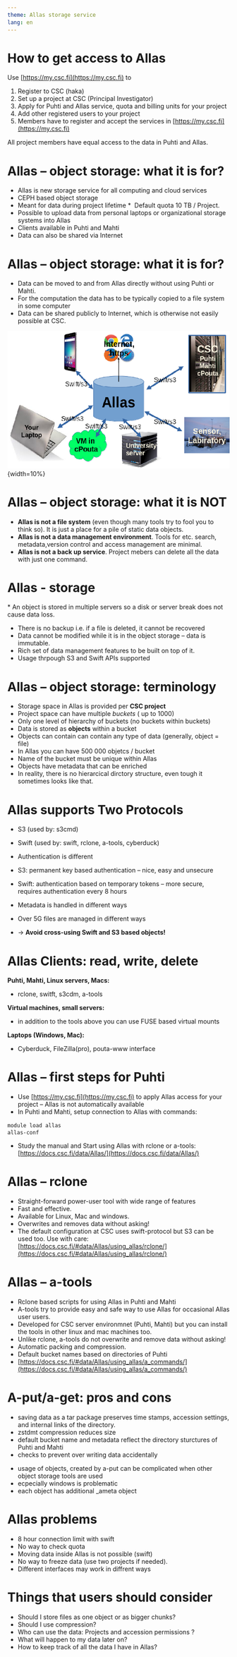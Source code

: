 ```yaml
---
theme: Allas storage service
lang: en
---
```



# How to get access to Allas

Use [https://my.csc.fi](https://my.csc.fi) to 
1. Register to CSC (haka)
2. Set up a project at CSC (Principal Investigator)
3. Apply for Puhti and Allas service, quota and billing units for your project
4. Add other registered users to your project
5. Members have to register and accept the services in [https://my.csc.fi](https://my.csc.fi)

All project members have equal access to the data in Puhti and Allas.

# Allas – object storage: what it is for?

*  Allas is new storage service for all computing and cloud services
*  CEPH based object storage
*  Meant for data during project lifetime
*  Default quota 10 TB / Project.
*  Possible to upload data from personal laptops or organizational storage systems into Allas
*  Clients available in Puhti and Mahti
*  Data can also be shared via Internet

# Allas – object storage: what it is for?

*  Data can be moved to and from Allas directly without using Puhti or Mahti.
*  For the computation the data has to be typically copied to a file system in some computer
*  Data can be shared publicly to Internet, which is otherwise not easily possible at CSC.

!["Allas"](img/allas.png "Allas"){width=10%}


# Allas – object storage: what it is NOT

*  **Allas is not a file system** (even though many tools try to fool you to think so). It is just a place for a pile of static data objects.
*  **Allas is not a data management environment**. Tools for etc. search, metadata,version control and access management are minimal.
*  **Allas is not a back up service**. Project mebers can delete all the data with just one command.

# Allas - storage 

* An object is stored in multiple servers so a disk or server break does not cause data loss.
* There is no backup i.e. if a file is deleted, it cannot be recovered
* Data cannot be modified while it is in the object storage –  data is immutable.
* Rich set of data management features to be built on top of it.
* Usage thrpough S3 and Swift APIs supported

# Allas – object storage: terminology

*  Storage space in Allas is provided per **CSC project**
*  Project space can have multiple *buckets* ( up to 1000)
*  Only one level of hierarchy of buckets (no buckets within buckets)
*  Data is stored as **objects** within a bucket
*  Objects can contain can contain any type of data (generally, object = file)
*  In Allas you can have 500 000 objetcs / bucket
*  Name of the bucket must be unique within Allas
*  Objects have metadata that can be enriched 
*  In reality, there is no hierarcical dirctory structure, even tough it sometimes looks like that.

# Allas supports Two Protocols

*  S3  (used by: s3cmd)
*  Swift (used by: swift, rclone, a-tools, cyberduck)  

*   Authentication is different
*   S3: permanent key based authentication – nice, easy and unsecure
*   Swift: authentication based on temporary tokens – more secure, requires authentication every 8 hours
*   Metadata is handled in different ways
*   Over 5G files are managed in different ways
*   → **Avoid cross-using Swift and S3 based objects!**


# Allas Clients: read, write, delete

**Puhti, Mahti, Linux servers, Macs:**
*  rclone, switft, s3cdm, a-tools

**Virtual machines, small servers:**
* in addition to the tools above you can use FUSE based virtual mounts

**Laptops (Windows, Mac):**
* Cyberduck, FileZilla(pro), pouta-www interface


# Allas – first steps for Puhti 

*  Use [https://my.csc.fi](https://my.csc.fi) to apply Allas access for your project – Allas is not automatically available
*  In Puhti and Mahti, setup connection to Allas with commands:
```text
module load allas
allas-conf
```
*  Study the manual and Start using Allas with rclone or a-tools:[https://docs.csc.fi/data/Allas/](https://docs.csc.fi/data/Allas/)

# Allas – rclone

*  Straight-forward power-user tool with wide range of features
*  Fast and effective.
*  Available for Linux, Mac and windows.
*  Overwrites and removes data without asking!
*  The default configuration at CSC uses swift-protocol but S3 can be used too.
Use with care: [https://docs.csc.fi/#data/Allas/using_allas/rclone/](https://docs.csc.fi/#data/Allas/using_allas/rclone/)


# Allas – a-tools

*  Rclone based scripts for using Allas in Puhti and Mahti
*  A-tools try to provide easy and safe way to use Allas for occasional Allas user users.
*  Developed for CSC server environmnet (Puhti, Mahti) but you can install the tools in other linux and mac machines too.
*  Unlike rclone, a-tools do not overwrite and remove data without asking!
*  Automatic packing and compression.
*  Default bucket names based on directories of Puhti
*  [https://docs.csc.fi/#data/Allas/using_allas/a_commands/](https://docs.csc.fi/#data/Allas/using_allas/a_commands/)


# A-put/a-get: pros and cons

+ saving data as a tar package preserves time stamps, accession settings, and internal links of the directory.
+ zstdmt compression reduces size
+ default bucket name and metadata reflect the directory sturctures of Puhti and Mahti
+ checks to prevent over writing data accidentally

- usage of objects, created by a-put can be complicated when other object storage tools are used
- ecpecially windows is problematic
- each object has additional _ameta object

# Allas problems

*   8 hour connection limit with swift
*   No way to check quota
*   Moving data inside Allas is not possible (swift)
*   No way to freeze data (use two projects if needed).
*   Different interfaces may work in diffrent ways


# Things that users should consider 

*   Should I store files as one object or as bigger chunks?
*   Should I use compression?
*   Who can use the data: Projects and accession permissions ?
*   What will happen to my data later on?
*   How to keep track of all the data I have in Allas?
